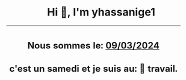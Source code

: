 <h1 align='center'>Hi 👋, I'm yhassanige1</h1>
<div align='center'>

|<h2 align='center'>Nous sommes le: <u>09/03/2024</u></h2><h2 align='center'>c'est un samedi et je suis au: 🏢 travail.</h2>|
|---
</div>